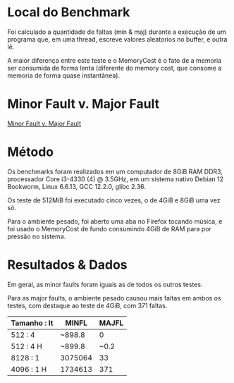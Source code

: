 # Local do Benchmark

Foi calculado a quantidade de faltas (min & maj) durante a execução de um programa que, em uma thread, escreve valores aleatorios no buffer, e outra lê.

A maior diferença entre este teste e o MemoryCost é o fato de a memoria ser consumida de forma lenta (diferente do memory cost,
 que consome a memoria de forma quase instantânea).

# Minor Fault v. Major Fault

[Minor Fault v. Major Fault](/rationales/rationale_linux_memc.md)

# Método

Os benchmarks foram realizados em um computador de 8GiB RAM DDR3, processador Core i3-4330 (4) @ 3.5GHz, em um sistema nativo Debian 12 Bookworm, Linux 6.6.13, GCC 12.2.0, glibc 2.36.

Os teste de 512MiB foi executado cinco vezes, o de 4GiB e 8GiB uma vez só.

Para o ambiente pesado, foi aberto uma aba no Firefox tocando música, e foi usado o MemoryCost de fundo consumindo 4GiB de RAM para por pressão no sistema.

# Resultados & Dados

Em geral, as minor faults foram iguais as de todos os outros testes.

Para as major faults, o ambiente pesado causou mais faltas em ambos os testes, com destaque ao teste de 4GiB, com 371 faltas.

| Tamanho : It  | MINFL   | MAJFL |
| ------------- | ------- | ----- |
| 512  : 4      | ~898.8  | 0     |
| 512  : 4 H    | ~899.8  | ~0.2  |
| 8128 : 1      | 3075064 | 33    |
| 4096 : 1 H    | 1734613 | 371   |
